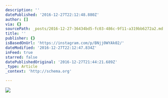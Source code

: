 ```yaml
---
description: ''
datePublished: '2016-12-27T22:12:48.880Z'
author: []
via: {}
sourcePath: _posts/2016-12-27-36434bd5-fc03-486c-9f11-a319bb6272a2.md
title: ''
publisher: {}
isBasedOnUrl: 'https://instagram.com/p/BNjj0WYAk02/'
dateModified: '2016-12-27T22:12:47.834Z'
inFeed: true
starred: false
datePublishedOriginal: '2016-12-27T21:44:21.689Z'
_type: Article
_context: 'http://schema.org'

---
```

![](https://the-grid-user-content.s3-us-west-2.amazonaws.com/f66b5f51-f27d-4b28-a6a9-0855c653d95e.png)